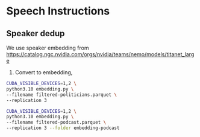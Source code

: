 # Speech Instructions

## Speaker dedup

We use speaker embedding from https://catalog.ngc.nvidia.com/orgs/nvidia/teams/nemo/models/titanet_large

1. Convert to embedding,

```bash
CUDA_VISIBLE_DEVICES=1,2 \
python3.10 embedding.py \
--filename filtered-politicians.parquet \
--replication 3

CUDA_VISIBLE_DEVICES=1,2 \
python3.10 embedding.py \
--filename filtered-podcast.parquet \
--replication 3 --folder embedding-podcast
```